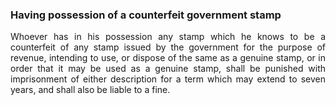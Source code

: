 ### Having possession of a counterfeit government stamp
<div style="text-align: justify">

Whoever has in his possession any stamp which he knows to be a counterfeit of any stamp issued by the government for the purpose of revenue, intending to use, or dispose of the same as a genuine stamp, or in order that it may be used as a genuine stamp, shall be punished with imprisonment of either description for a term which may extend to seven years, and shall also be liable to a fine.

</div>
